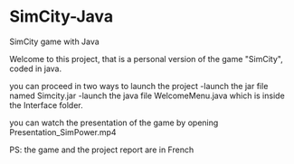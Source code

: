 # SimCity-Java
SimCity game with Java

Welcome to this project, that is a personal version of the game "SimCity", coded in java.

you can proceed in two ways to launch the project
-launch the jar file named Simcity.jar
-launch the java file WelcomeMenu.java which is inside the Interface folder.

you can watch the presentation of the game by opening Presentation_SimPower.mp4

PS: the game and the project report are in French
